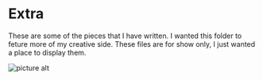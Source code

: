 # Extra
These are some of the pieces that I have written. I wanted this folder to feture more of my creative side.
These files are for show only, I just wanted a place to display them. 

![picture alt](https://drive.google.com/open?id=1tZvngNRhW7v7aCdHS-gmikLSZmC-yE04)
